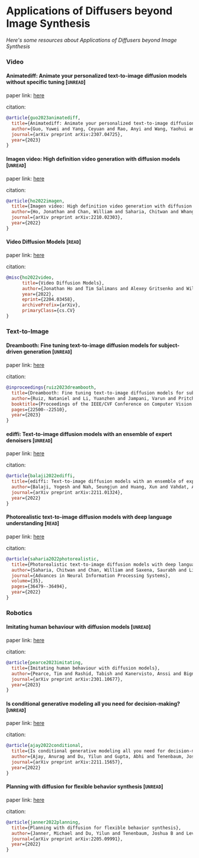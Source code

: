 # Applications of Diffusers beyond Image Synthesis
*Here's some resources about Applications of Diffusers beyond Image Synthesis*


### Video


#### Animatediff: Animate your personalized text-to-image diffusion models without specific tuning [`UNREAD`]

paper link: [here](https://arxiv.org/pdf/2307.04725.pdf?trk=public_post_comment-text)

citation: 
```bibtex
@article{guo2023animatediff,
  title={Animatediff: Animate your personalized text-to-image diffusion models without specific tuning},
  author={Guo, Yuwei and Yang, Ceyuan and Rao, Anyi and Wang, Yaohui and Qiao, Yu and Lin, Dahua and Dai, Bo},
  journal={arXiv preprint arXiv:2307.04725},
  year={2023}
}
```



#### Imagen video: High definition video generation with diffusion models [`UNREAD`]

paper link: [here](https://arxiv.org/pdf/2210.02303)

citation: 
```bibtex
@article{ho2022imagen,
  title={Imagen video: High definition video generation with diffusion models},
  author={Ho, Jonathan and Chan, William and Saharia, Chitwan and Whang, Jay and Gao, Ruiqi and Gritsenko, Alexey and Kingma, Diederik P and Poole, Ben and Norouzi, Mohammad and Fleet, David J and others},
  journal={arXiv preprint arXiv:2210.02303},
  year={2022}
}
```


#### Video Diffusion Models [`READ`]

paper link: [here](https://arxiv.org/pdf/2204.03458.pdf)

citation: 
```bibtex
@misc{ho2022video,
      title={Video Diffusion Models}, 
      author={Jonathan Ho and Tim Salimans and Alexey Gritsenko and William Chan and Mohammad Norouzi and David J. Fleet},
      year={2022},
      eprint={2204.03458},
      archivePrefix={arXiv},
      primaryClass={cs.CV}
}
```


### Text-to-Image


#### Dreambooth: Fine tuning text-to-image diffusion models for subject-driven generation [`UNREAD`]

paper link: [here](https://openaccess.thecvf.com/content/CVPR2023/papers/Ruiz_DreamBooth_Fine_Tuning_Text-to-Image_Diffusion_Models_for_Subject-Driven_Generation_CVPR_2023_paper.pdf)

citation: 
```bibtex
@inproceedings{ruiz2023dreambooth,
  title={Dreambooth: Fine tuning text-to-image diffusion models for subject-driven generation},
  author={Ruiz, Nataniel and Li, Yuanzhen and Jampani, Varun and Pritch, Yael and Rubinstein, Michael and Aberman, Kfir},
  booktitle={Proceedings of the IEEE/CVF Conference on Computer Vision and Pattern Recognition},
  pages={22500--22510},
  year={2023}
}
```
    


#### ediffi: Text-to-image diffusion models with an ensemble of expert denoisers [`UNREAD`]

paper link: [here](https://arxiv.org/pdf/2211.01324.pdf%3C/p%3E)

citation: 
```bibtex
@article{balaji2022ediffi,
  title={ediffi: Text-to-image diffusion models with an ensemble of expert denoisers},
  author={Balaji, Yogesh and Nah, Seungjun and Huang, Xun and Vahdat, Arash and Song, Jiaming and Kreis, Karsten and Aittala, Miika and Aila, Timo and Laine, Samuli and Catanzaro, Bryan and others},
  journal={arXiv preprint arXiv:2211.01324},
  year={2022}
}
```
    

#### Photorealistic text-to-image diffusion models with deep language understanding [`READ`]

paper link: [here](https://proceedings.neurips.cc/paper_files/paper/2022/file/ec795aeadae0b7d230fa35cbaf04c041-Paper-Conference.pdf)

citation: 
```bibtex
@article{saharia2022photorealistic,
  title={Photorealistic text-to-image diffusion models with deep language understanding},
  author={Saharia, Chitwan and Chan, William and Saxena, Saurabh and Li, Lala and Whang, Jay and Denton, Emily L and Ghasemipour, Kamyar and Gontijo Lopes, Raphael and Karagol Ayan, Burcu and Salimans, Tim and others},
  journal={Advances in Neural Information Processing Systems},
  volume={35},
  pages={36479--36494},
  year={2022}
}
```


### Robotics

#### Imitating human behaviour with diffusion models [`UNREAD`]

paper link: [here](https://arxiv.org/pdf/2301.10677)

citation: 
```bibtex
@article{pearce2023imitating,
  title={Imitating human behaviour with diffusion models},
  author={Pearce, Tim and Rashid, Tabish and Kanervisto, Anssi and Bignell, Dave and Sun, Mingfei and Georgescu, Raluca and Macua, Sergio Valcarcel and Tan, Shan Zheng and Momennejad, Ida and Hofmann, Katja and others},
  journal={arXiv preprint arXiv:2301.10677},
  year={2023}
}
```
    

#### Is conditional generative modeling all you need for decision-making? [`UNREAD`]

paper link: [here](https://arxiv.org/pdf/2211.15657)

citation: 
```bibtex
@article{ajay2022conditional,
  title={Is conditional generative modeling all you need for decision-making?},
  author={Ajay, Anurag and Du, Yilun and Gupta, Abhi and Tenenbaum, Joshua and Jaakkola, Tommi and Agrawal, Pulkit},
  journal={arXiv preprint arXiv:2211.15657},
  year={2022}
}
```
    

#### Planning with diffusion for flexible behavior synthesis [`UNREAD`]

paper link: [here](https://arxiv.org/pdf/2205.09991)

citation: 
```bibtex
@article{janner2022planning,
  title={Planning with diffusion for flexible behavior synthesis},
  author={Janner, Michael and Du, Yilun and Tenenbaum, Joshua B and Levine, Sergey},
  journal={arXiv preprint arXiv:2205.09991},
  year={2022}
}
```
    
    
    
    